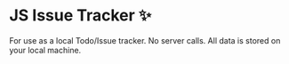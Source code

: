 # JS Issue Tracker :sparkles:
For use as a local Todo/Issue tracker. No server calls. All data is stored on your local machine.
